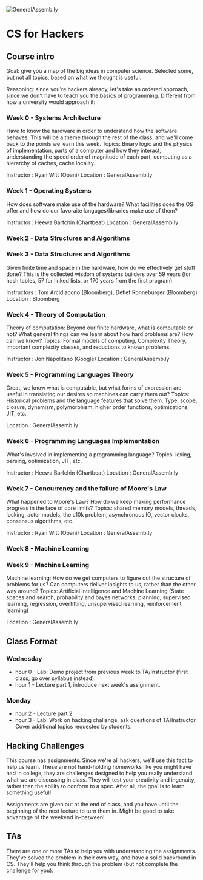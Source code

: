 ![GeneralAssemb.ly](https://github.com/generalassembly/ga-ruby-on-rails-for-devs/raw/master/images/ga.png "GeneralAssemb.ly")


CS for Hackers
==============

## Course intro

Goal: give you a map of the big ideas in computer science.  Selected some, but
not all topics, based on what we thought is useful.

Reasoning: since you're hackers already, let's take an ordered approach, since
we don't have to teach you the basics of programming. Different from how a
university would approach it:

### Week 0 - Systems Architecture

Have to know the hardware in order to understand how the software behaves. This
will be a theme through the rest of the class, and we'll come back to the
points we learn this week. Topics: Binary logic and the physics of
implementation, parts of a computer and how they interact, understanding the
speed order of magnitude of each part, computing as a hierarchy of caches,
cache locality.

Instructor
:   Ryan Witt (Opani)
Location
:   GeneralAssemb.ly

### Week 1 - Operating Systems

How does software make use of the hardware? What facilities does the OS offer
and how do our favoraite languges/libraries make use of them?

Instructor
:   Heewa Barfchin (Chartbeat)
Location
:   GeneralAssemb.ly

### Week 2 - Data Structures and Algorithms 
### Week 3 - Data Structures and Algorithms

Given finite time and space in the hardware, how do we effectively get stuff
done? This is the collected wisdom of systems builders over 59 years (for hash
tables, 57 for linked lists, or 170 years from the first program).

Instructors
:   Tom Arcidiacono (Bloomberg), Detlef Ronneburger (Bloomberg)
Location
:   Bloomberg

### Week 4 - Theory of Computation

Theory of computation: Beyond our finite hardware, what is computable or not?
What general things can we learn about how hard problems are? How can we know?
Topics: Formal models of computing, Complexity Theory, important complexity
classes, and reductions to known problems. 

Instructor
:   Jon Napolitano (Google)
Location
:   GeneralAssemb.ly

### Week 5 - Programming Languages Theory

Great, we know what is computable, but what forms of expression are useful in
translating our desires so machines can carry them out? Topics: Historical
problems and the language features that solve them. Type, scope, closure,
dynamism, polymorphism, higher order functions, optimizations, JIT, etc.

Location
:   GeneralAssemb.ly

 
### Week 6 - Programming Languages Implementation

What's involved in implementing a programming language? Topics: lexing,
parsing, optimization, JIT, etc.

Instructor
:   Heewa Barfchin (Chartbeat)
Location
:   GeneralAssemb.ly

### Week 7 - Concurrency and the failure of Moore's Law

What happened to Moore's Law? How do we keep making performance progress in the
face of core limits? Topics: shared memory models, threads, locking, actor
models, the c10k problem, asynchronous IO, vector clocks, consensus algorithms,
etc.

Instructor
:    Ryan Witt (Opani)
Location
:    GeneralAssemb.ly


### Week 8 - Machine Learning 
### Week 9 - Machine Learning

Machine learning: How do we get computers to figure out the structure of
problems for us? Can computers deliver insights to us, rather than the other
way around?  Topics: Artificial Intelligence and Machine Learning (State spaces
and search, probability and bayes networks, planning, supervised learning,
regression, overfitting, unsupervised learning, reinforcement learning)

Location
:    GeneralAssemb.ly


## Class Format

### Wednesday
- hour 0 - Lab: Demo project from previous week to TA/Instructor (first class,
  go over syllabus instead).
- hour 1 - Lecture part 1, introduce next week's assignment.

### Monday
- hour 2 - Lecture part 2
- hour 3 - Lab: Work on hacking challenge, ask questions of TA/Instructor.
  Cover additional topics requested by students.

## Hacking Challenges

This course has assignments. Since we're all hackers, we'll use this fact to
help us learn. These are not hand-holding homeworks like you might have had in
college, they are challenges designed to help you really understand what we are
discussing in class. They will test your creativity and ingenuity, rather than
the ability to conform to a spec.  After all, the goal is to learn something
useful!

Assignments are given out at the end of class, and you have until the beginning
of the next lecture to turn them in.  Might be good to take advantage of the
weekend in-between!

## TAs

There are one or more TAs to help you with understanding the assignments.
They've solved the problem in their own way, and have a solid backround in CS.
They'll help you think through the problem (but not complete the challenge for
you).
